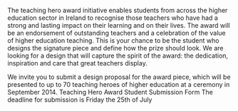The teaching hero award initiative enables students from across the higher education sector in Ireland to recognise those teachers who have had a strong and lasting impact on their learning and on their lives. The award will be an endorsement of outstanding teachers and a celebration of the value of higher education teaching. This is your chance to be the student who designs the signature piece and define how the prize should look. We are looking for a design that will capture the spirit of the award: the dedication, inspiration and care that great teachers display.

We invite you to submit a design proposal for the award piece‚ which will be presented to up to 70 teaching heroes of higher education at a ceremony in September 2014.
Teaching Hero Award Student Submission Form
The deadline for submission is Friday the 25th of July

